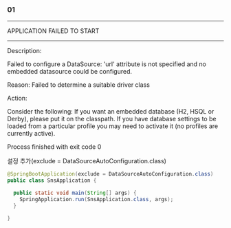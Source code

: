 ### 01
***************************
APPLICATION FAILED TO START
***************************

Description:

Failed to configure a DataSource: 'url' attribute is not specified and no embedded datasource could be configured.

Reason: Failed to determine a suitable driver class


Action:

Consider the following:
If you want an embedded database (H2, HSQL or Derby), please put it on the classpath.
If you have database settings to be loaded from a particular profile you may need to activate it (no profiles are currently active).


Process finished with exit code 0


설정 추가(exclude = DataSourceAutoConfiguration.class)
```java
@SpringBootApplication(exclude = DataSourceAutoConfiguration.class)
public class SnsApplication {

  public static void main(String[] args) {
    SpringApplication.run(SnsApplication.class, args);
  }

}
```